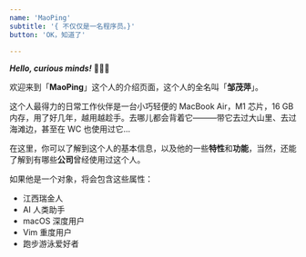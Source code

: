 ```yaml
---
name: 'MaoPing'
subtitle: '{ 不仅仅是一名程序员。}'
button: 'OK，知道了'

---
```


***Hello, curious minds!*** 👋👋👋

欢迎来到「**MaoPing**」这个人的介绍页面，这个人的全名叫「**邹茂萍**」。

这个人最得力的日常工作伙伴是一台小巧轻便的 MacBook Air，M1 芯片，16 GB 内存，用了好几年，越用越趁手。去哪儿都会背着它———带它去过大山里、去过海滩边，甚至在 WC 也使用过它...

在这里，你可以了解到这个人的基本信息，以及他的一些**特性**和**功能**，当然，还能了解到有哪些**公司**曾经使用过这个人。

如果他是一个对象，将会包含这些属性：
- 江西瑞金人
- AI 人类助手
- macOS 深度用户
- Vim 重度用户
- 跑步游泳爱好者
